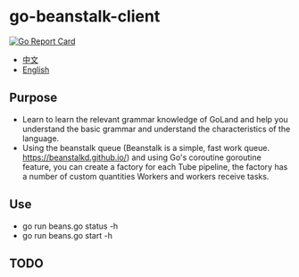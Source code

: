 # go-beanstalk-client
[![Go Report Card](https://goreportcard.com/badge/github.com/chenbo29/go-beanstalkd-client)](https://goreportcard.com/report/github.com/chenbo29/go-beanstalkd-client)
* [中文](/README_ZH_CN.md)
* [English](/README.md)
## Purpose
* Learn to learn the relevant grammar knowledge of GoLand and help you understand the basic grammar and understand the characteristics of the language.
* Using the beanstalk queue (Beanstalk is a simple, fast work queue. https://beanstalkd.github.io/) and using Go's coroutine goroutine feature, you can create a factory for each Tube pipeline, the factory has a number of custom quantities Workers and workers receive tasks.
## Use
* go run beans.go status -h
* go run beans.go start -h
## TODO